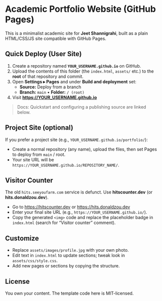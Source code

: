 # Academic Portfolio Website (GitHub Pages)

This is a minimalist academic site for **Jeet Shannigrahi**, built as a plain HTML/CSS/JS site compatible with GitHub Pages.

## Quick Deploy (User Site)

1. Create a repository named **`YOUR_USERNAME.github.io`** on GitHub.
2. Upload the contents of this folder (the `index.html`, `assets/` etc.) to the **root** of that repository and commit.
3. Open **Settings ▸ Pages** and under **Build and deployment** set:
   - **Source:** Deploy from a branch
   - **Branch:** `main`  •  **Folder:** `/ (root)`
4. Visit **https://YOUR_USERNAME.github.io**

> Docs: Quickstart and configuring a publishing source are linked below.

## Project Site (optional)

If you prefer a project site (e.g., `YOUR_USERNAME.github.io/portfolio/`):
- Create a normal repository (any name), upload the files, then set Pages to deploy from `main` / root.
- Your site URL will be `https://YOUR_USERNAME.github.io/REPOSITORY_NAME/`.

## Visitor Counter

The old `hits.seeyoufarm.com` service is defunct. Use **hitscounter.dev** (or **hits.donaldzou.dev**).
- Go to https://hitscounter.dev or https://hits.donaldzou.dev
- Enter your final site URL (e.g., `https://YOUR_USERNAME.github.io/`).
- Copy the generated `<img>` code and replace the placeholder badge in `index.html` (search for “Visitor counter” comment).

## Customize

- Replace `assets/images/profile.jpg` with your own photo.
- Edit text in `index.html` to update sections; tweak look in `assets/css/style.css`.
- Add new pages or sections by copying the structure.

## License

You own your content. The template code here is MIT-licensed.

